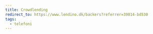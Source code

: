 ```yaml
---
title: Crowdlending
redirect_to: https://www.lendino.dk/backers?referrer=39814-bd530
tags:
  - telefoni
---
```

